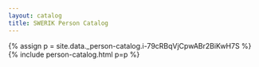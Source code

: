 ```yaml
---
layout: catalog
title: SWERIK Person Catalog
---
```

{% assign p = site.data._person-catalog.i-79cRBqVjCpwABr2BiKwH7S %}
{% include person-catalog.html p=p %}

